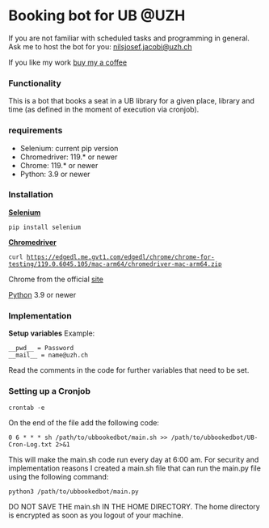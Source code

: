 # Booking bot for UB @UZH

If you are not familiar with scheduled tasks and programming in general. Ask me to host the bot for you: nilsjosef.jacobi@uzh.ch

If you like my work [buy my a coffee](https://buymeacoffe.com/nilsjosefjacobi)

### Functionality
This is a bot that books a seat in a UB library for a given place, library and time (as defined in the moment of execution via cronjob).
### requirements
- Selenium: current pip version
- Chromedriver: 119.* or newer
- Chrome: 119.* or newer
- Python: 3.9 or newer

### Installation
[**Selenium**](https://www.selenium.dev)

<code>pip install selenium</code>

[**Chromedriver**](https://chromedriver.chromium.org) 

<code>curl https://edgedl.me.gvt1.com/edgedl/chrome/chrome-for-testing/119.0.6045.105/mac-arm64/chromedriver-mac-arm64.zip </code>

Chrome from the official [site](https://www.google.de/chrome/?brand=YTUH&gclid=CjwKCAiApaarBhB7EiwAYiMwqlRnbnsNuUgGB8O6Gyj_0hDLWbuQS99gUTPqzgT0d_u82THF9M0rNBoCnEEQAvD_BwE&gclsrc=aw.ds)

[Python](https://www.python.org) 3.9 or newer

### Implementation

**Setup variables**
Example:
```
__pwd__ = Password
__mail__ = name@uzh.ch
```
Read the comments in the code for further variables that need to be set.

### Setting up a Cronjob

```
crontab -e
```

On the end of the file add the following code:
```
0 6 * * * sh /path/to/ubbookedbot/main.sh >> /path/to/ubbookedbot/UB-Cron-Log.txt 2>&1
```

This will make the main.sh code run every day at 6:00 am. For security and implementation reasons I created a main.sh file that can run the main.py file using the following command:
```
python3 /path/to/ubbookedbot/main.py
```


DO NOT SAVE THE main.sh IN THE HOME DIRECTORY. The home directory is encrypted as soon as you logout of your machine.
